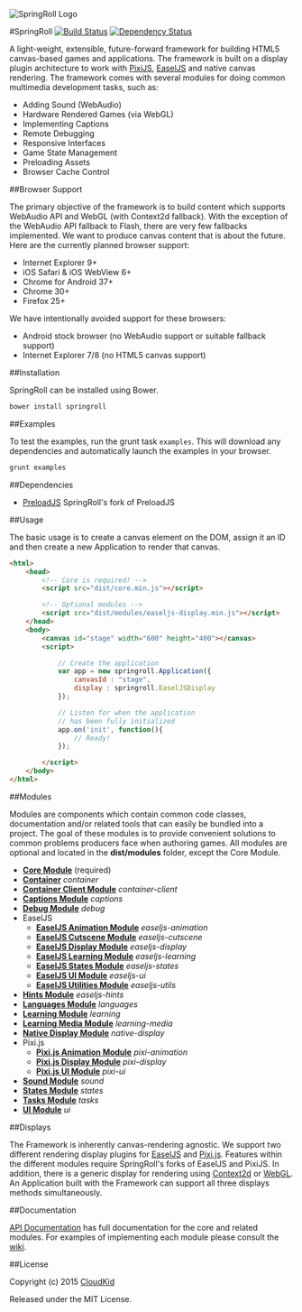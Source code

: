 ![SpringRoll Logo](http://springroll.io/assets/images/logo.png)

#SpringRoll [![Build Status](https://travis-ci.org/SpringRoll/SpringRoll.svg?branch=master)](https://travis-ci.org/SpringRoll/SpringRoll) [![Dependency Status](https://david-dm.org/SpringRoll/SpringRoll.svg?style=flat)](https://david-dm.org/SpringRoll/SpringRoll)

A light-weight, extensible, future-forward framework for building HTML5 canvas-based games and applications. The framework is built on a display plugin architecture to work with [PixiJS](http://pixijs.org), [EaselJS](http://www.createjs.com/EaselJS) and native canvas rendering. The framework comes with several modules for doing common multimedia development tasks, such as:

* Adding Sound (WebAudio)
* Hardware Rendered Games (via WebGL)
* Implementing Captions
* Remote Debugging
* Responsive Interfaces
* Game State Management
* Preloading Assets
* Browser Cache Control

##Browser Support

The primary objective of the framework is to build content which supports WebAudio API and WebGL (with Context2d fallback). With the exception of the WebAudio API fallback to Flash, there are very few fallbacks implemented. We want to produce canvas content that is about the future. Here are the currently planned browser support:

* Internet Explorer 9+
* iOS Safari & iOS WebView 6+
* Chrome for Android 37+
* Chrome 30+
* Firefox 25+

We have intentionally avoided support for these browsers:
	
* Android stock browser (no WebAudio support or suitable fallback support)
* Internet Explorer 7/8 (no HTML5 canvas support)

##Installation

SpringRoll can be installed using Bower.

```bash
bower install springroll
```

##Examples

To test the examples, run the grunt task `examples`. This will download any dependencies and automatically launch the examples in your browser.

```bash
grunt examples
```

##Dependencies

* [PreloadJS](https://github.com/SpringRoll/PreloadJS) SpringRoll's fork of PreloadJS

##Usage

The basic usage is to create a canvas element on the DOM, assign it an ID and then create a new Application to render that canvas.

```html
<html>
	<head>
		<!-- Core is required! -->
		<script src="dist/core.min.js"></script>

		<!-- Optional modules -->
		<script src="dist/modules/easeljs-display.min.js"></script>
	</head>
	<body>
		<canvas id="stage" width="600" height="400"></canvas>
		<script>

			// Create the application
			var app = new springroll.Application({
				canvasId : "stage",
				display : springroll.EaselJSDisplay
			});

			// Listen for when the application
			// has been fully initialized
			app.on('init', function(){
				// Ready!
			});

		</script>
	</body>
</html>
```

##Modules

Modules are components which contain common code classes, documentation and/or related tools that can easily be bundled into a project. The goal of these modules is to provide convenient solutions to common problems producers face when authoring games. All modules are optional and located in the **dist/modules** folder, except the Core Module.

* **[Core Module](https://github.com/SpringRoll/SpringRoll/wiki/Core-Module)** (required)
* **[Container](https://github.com/SpringRoll/SpringRoll/wiki/Container)** _container_
* **[Container Client Module](https://github.com/SpringRoll/SpringRoll/wiki/Container-Client-Module)** _container-client_
* **[Captions Module](https://github.com/SpringRoll/SpringRoll/wiki/Captions-Module)** _captions_
* **[Debug Module](https://github.com/SpringRoll/SpringRoll/wiki/Debug-Module)** _debug_
* EaselJS
	* **[EaselJS Animation Module](https://github.com/SpringRoll/SpringRoll/wiki/EaselJS-Animation-Module)** _easeljs-animation_
	* **[EaselJS Cutscene Module](https://github.com/SpringRoll/SpringRoll/wiki/EaselJS-Cutscene-Module)** _easeljs-cutscene_
	* **[EaselJS Display Module](https://github.com/SpringRoll/SpringRoll/wiki/EaselJS-Display-Module)** _easeljs-display_
	* **[EaselJS Learning Module](https://github.com/SpringRoll/SpringRoll/wiki/EaselJS-Learning-Module)** _easeljs-learning_
	* **[EaselJS States Module](https://github.com/SpringRoll/SpringRoll/wiki/EaselJS-States-Module)** _easeljs-states_
	* **[EaselJS UI Module](https://github.com/SpringRoll/SpringRoll/wiki/EaselJS-UI-Module)** _easeljs-ui_
	* **[EaselJS Utilities Module](https://github.com/SpringRoll/SpringRoll/wiki/EaselJS-Utilities-Module)** _easeljs-utils_
* **[Hints Module](https://github.com/SpringRoll/SpringRoll/wiki/Hints-Module)** _easeljs-hints_
* **[Languages Module](https://github.com/SpringRoll/SpringRoll/wiki/Languages-Module)** _languages_
* **[Learning Module](https://github.com/SpringRoll/SpringRoll/wiki/Learning-Module)** _learning_
* **[Learning Media Module](https://github.com/SpringRoll/SpringRoll/wiki/Learning-Media-Module)** _learning-media_
* **[Native Display Module](https://github.com/SpringRoll/SpringRoll/wiki/Native-Display-Module)** _native-display_
* Pixi.js
	* **[Pixi.js Animation Module](https://github.com/SpringRoll/SpringRoll/wiki/Pixi.js-Animation-Module)** _pixi-animation_
	* **[Pixi.js Display Module](https://github.com/SpringRoll/SpringRoll/wiki/Pixi.js-Display-Module)** _pixi-display_
	* **[Pixi.js UI Module](https://github.com/SpringRoll/SpringRoll/wiki/Pixi.js-UI-Module)** _pixi-ui_
* **[Sound Module](https://github.com/SpringRoll/SpringRoll/wiki/Sound-Module)** _sound_
* **[States Module](https://github.com/SpringRoll/SpringRoll/wiki/States-Module)** _states_
* **[Tasks Module](https://github.com/SpringRoll/SpringRoll/wiki/Tasks-Module)** _tasks_
* **[UI Module](https://github.com/SpringRoll/SpringRoll/wiki/UI-Module)** _ui_

##Displays

The Framework is inherently canvas-rendering agnostic. We support two different rendering display plugins for [EaselJS](http://www.createjs.com/EaselJS) and [Pixi.js](http://www.pixijs.com/). Features within the different modules require SpringRoll's forks of EaselJS and PixiJS. In addition, there is a generic display for rendering using [Context2d](http://www.w3.org/TR/2014/CR-2dcontext-20140821/) or [WebGL](http://get.webgl.org/). An Application built with the Framework can support all three displays methods simultaneously.

##Documentation

[API Documentation](http://springroll.github.io/SpringRoll/) has full documentation for the core and related modules. For examples of implementing each module please consult the [wiki](https://github.com/SpringRoll/SpringRoll/wiki).

##License

Copyright (c) 2015 [CloudKid](http://github.com/cloudkidstudio)

Released under the MIT License.

